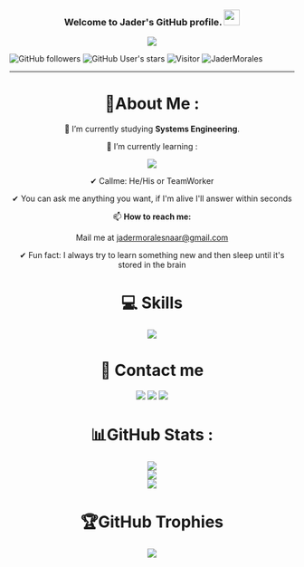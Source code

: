 <h3 align="center">
  Welcome to Jader's GitHub profile. 
  <img src="https://media.giphy.com/media/hvRJCLFzcasrR4ia7z/giphy.gif" width="28">
</h3>
<p align="center">
  <a href="https://github.com/JaderMorales"><img src="https://readme-typing-svg.herokuapp.com?color=%2336BCF7&center=true&vCenter=true&lines=Hi+%2C+welcome+to+my+Github+page;I+am+JaderMorales;Web+Dev;Bot+Dev;JS+Lover+%3C3"></a>
</p>

![GitHub followers](https://img.shields.io/github/followers/JaderMorales?style=social) ![GitHub User's stars](https://img.shields.io/github/stars/JaderMorales?style=social) ![Visitor](https://visitor-badge.laobi.icu/badge?page_id=JaderMorales.repoName) <img src="https://komarev.com/ghpvc/?username=JaderMorales" alt="JaderMorales" />


---
<div align="center">
  
# 💫About Me :
🔭 I’m currently studying **Systems Engineering**.

🌱 I’m currently learning :

[![](https://skillicons.dev/icons?i=py)](https://devdocs.io/)

  ✔ Callme: He/His or TeamWorker

  ✔ You can ask me anything you want, if I'm alive I'll answer within seconds


  📫 **How to reach me:**
  
  Mail me at jadermoralesnaar@gmail.com

✔ Fun fact: I always try to learn something new and then sleep until it's stored in the brain


# 💻 Skills
<p align="center">
  <a href="https://devdocs.io/">
    <img src="https://skillicons.dev/icons?i=js,ts,css,html,nodejs,git,github,vscode,atom,ps&perline=12" />
  </a>
</p>


# 📮 Contact me
[![](https://skillicons.dev/icons?i=gmail)](jadermoralesnaar@gmail.com)
[![](https://skillicons.dev/icons?i=instagram)](https://www.instagram.com/j4d3r.m/)
[![](https://skillicons.dev/icons?i=discord)](https://discord.com/users/719663380863909950)


# 📊GitHub Stats :
![](https://github-readme-stats.vercel.app/api?username=JaderMorales&theme=radical&hide_border=false&include_all_commits=false&count_private=false)<br/>
![](https://github-readme-streak-stats.herokuapp.com/?user=JaderMorales&theme=radical&hide_border=false)<br/>
![](https://github-readme-stats.vercel.app/api/top-langs/?username=JaderMorales&theme=radical&hide_border=false&include_all_commits=false&count_private=false&layout=compact)


# 🏆GitHub Trophies
![](https://github-profile-trophy.vercel.app/?username=JaderMorales&theme=discord&no-frame=false&no-bg=false&margin-w=4)

</div>

